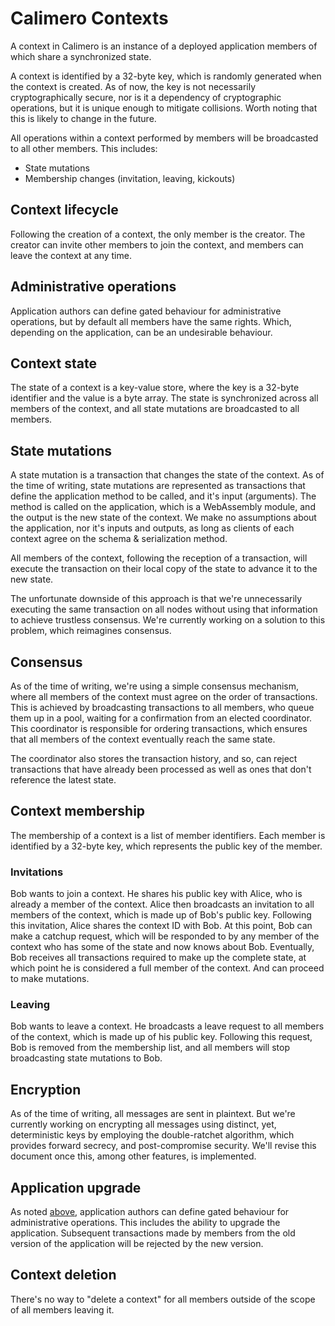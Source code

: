 # Calimero Contexts

A context in Calimero is an instance of a deployed application members of which share a synchronized state.

A context is identified by a 32-byte key, which is randomly generated when the context is created. As of now, the key is not necessarily cryptographically secure, nor is it a dependency of cryptographic operations, but it is unique enough to mitigate collisions. Worth noting that this is likely to change in the future.

All operations within a context performed by members will be broadcasted to all other members. This includes:

- State mutations
- Membership changes (invitation, leaving, kickouts)

## Context lifecycle

Following the creation of a context, the only member is the creator. The creator can invite other members to join the context, and members can leave the context at any time.

## Administrative operations

Application authors can define gated behaviour for administrative operations, but by default all members have the same rights. Which, depending on the application, can be an undesirable behaviour.

## Context state

The state of a context is a key-value store, where the key is a 32-byte identifier and the value is a byte array. The state is synchronized across all members of the context, and all state mutations are broadcasted to all members.

## State mutations

A state mutation is a transaction that changes the state of the context. As of the time of writing, state mutations are represented as transactions that define the application method to be called, and it's input (arguments). The method is called on the application, which is a WebAssembly module, and the output is the new state of the context. We make no assumptions about the application, nor it's inputs and outputs, as long as clients of each context agree on the schema & serialization method.

All members of the context, following the reception of a transaction, will execute the transaction on their local copy of the state to advance it to the new state.

The unfortunate downside of this approach is that we're unnecessarily executing the same transaction on all nodes without using that information to achieve trustless consensus. We're currently working on a solution to this problem, which reimagines consensus.

## Consensus

As of the time of writing, we're using a simple consensus mechanism, where all members of the context must agree on the order of transactions. This is achieved by broadcasting transactions to all members, who queue them up in a pool, waiting for a confirmation from an elected coordinator. This coordinator is responsible for ordering transactions, which ensures that all members of the context eventually reach the same state.

The coordinator also stores the transaction history, and so, can reject transactions that have already been processed as well as ones that don't reference the latest state.

## Context membership

The membership of a context is a list of member identifiers. Each member is identified by a 32-byte key, which represents the public key of the member.

### Invitations

Bob wants to join a context. He shares his public key with Alice, who is already a member of the context. Alice then broadcasts an invitation to all members of the context, which is made up of Bob's public key. Following this invitation, Alice shares the context ID with Bob. At this point, Bob can make a catchup request, which will be responded to by any member of the context who has some of the state and now knows about Bob. Eventually, Bob receives all transactions required to make up the complete state, at which point he is considered a full member of the context. And can proceed to make mutations.

### Leaving

Bob wants to leave a context. He broadcasts a leave request to all members of the context, which is made up of his public key. Following this request, Bob is removed from the membership list, and all members will stop broadcasting state mutations to Bob.

## Encryption

As of the time of writing, all messages are sent in plaintext. But we're currently working on encrypting all messages using distinct, yet, deterministic keys by employing the double-ratchet algorithm, which provides forward secrecy, and post-compromise security. We'll revise this document once this, among other features, is implemented.

## Application upgrade

As noted [above](#administrative-operations), application authors can define gated behaviour for administrative operations. This includes the ability to upgrade the application. Subsequent transactions made by members from the old version of the application will be rejected by the new version.

## Context deletion

There's no way to "delete a context" for all members outside of the scope of all members leaving it.
